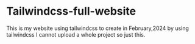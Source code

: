 # Tailwindcss-full-website
This is my website using tailwindcss to create in February,2024 by using tailwindcss
I cannot upload a whole project so just this.
